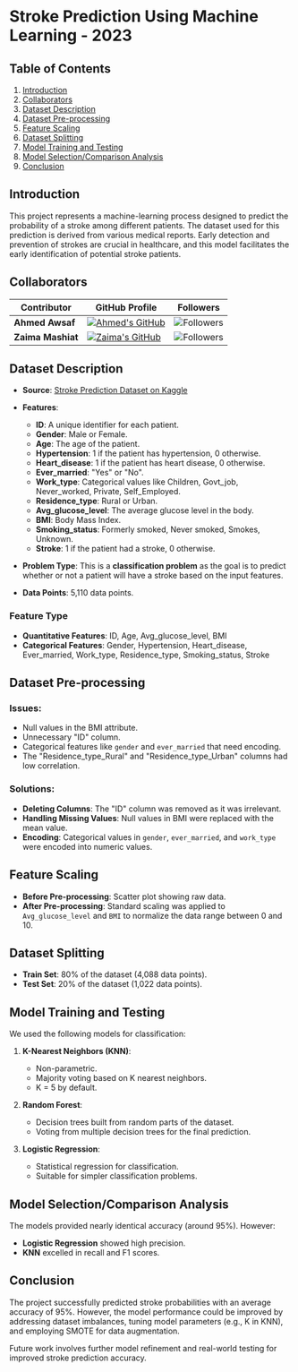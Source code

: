 # Stroke Prediction Using Machine Learning - 2023

## Table of Contents
1. [Introduction](#introduction)
2. [Collaborators](#collaborators)
3. [Dataset Description](#dataset-description)
4. [Dataset Pre-processing](#dataset-pre-processing)
5. [Feature Scaling](#feature-scaling)
6. [Dataset Splitting](#dataset-splitting)
7. [Model Training and Testing](#model-training-and-testing)
8. [Model Selection/Comparison Analysis](#model-selectioncomparison-analysis)
9. [Conclusion](#conclusion)

## Introduction
This project represents a machine-learning process designed to predict the probability of a stroke among different patients. The dataset used for this prediction is derived from various medical reports. Early detection and prevention of strokes are crucial in healthcare, and this model facilitates the early identification of potential stroke patients.

## Collaborators
<div align="center">

| Contributor        | GitHub Profile                                                                                 | Followers                                                                                           |
|--------------------|------------------------------------------------------------------------------------------------|-----------------------------------------------------------------------------------------------------|
| **Ahmed Awsaf**    | [![Ahmed's GitHub](https://img.shields.io/badge/-AhmedAwsaf-181717?style=for-the-badge&logo=github&logoColor=white)](https://github.com/AhmedAwsaf) | ![Followers](https://img.shields.io/github/followers/AhmedAwsaf?label=Follow&style=social)          |
| **Zaima Mashiat**  | [![Zaima's GitHub](https://img.shields.io/badge/-zaimamashiat-181717?style=for-the-badge&logo=github&logoColor=white)](https://github.com/zaimamashiat) | ![Followers](https://img.shields.io/github/followers/zaimamashiat?label=Follow&style=social)       |
</div>

## Dataset Description

- **Source**: [Stroke Prediction Dataset on Kaggle](https://www.kaggle.com/datasets/fedesoriano/stroke-prediction-dataset)  
- **Features**:
  - **ID**: A unique identifier for each patient.
  - **Gender**: Male or Female.
  - **Age**: The age of the patient.
  - **Hypertension**: 1 if the patient has hypertension, 0 otherwise.
  - **Heart_disease**: 1 if the patient has heart disease, 0 otherwise.
  - **Ever_married**: "Yes" or "No".
  - **Work_type**: Categorical values like Children, Govt_job, Never_worked, Private, Self_Employed.
  - **Residence_type**: Rural or Urban.
  - **Avg_glucose_level**: The average glucose level in the body.
  - **BMI**: Body Mass Index.
  - **Smoking_status**: Formerly smoked, Never smoked, Smokes, Unknown.
  - **Stroke**: 1 if the patient had a stroke, 0 otherwise.

- **Problem Type**: This is a **classification problem** as the goal is to predict whether or not a patient will have a stroke based on the input features.
- **Data Points**: 5,110 data points.

### Feature Type
- **Quantitative Features**: ID, Age, Avg_glucose_level, BMI
- **Categorical Features**: Gender, Hypertension, Heart_disease, Ever_married, Work_type, Residence_type, Smoking_status, Stroke

## Dataset Pre-processing

### Issues:
- Null values in the BMI attribute.
- Unnecessary "ID" column.
- Categorical features like `gender` and `ever_married` that need encoding.
- The "Residence_type_Rural" and "Residence_type_Urban" columns had low correlation.

### Solutions:
- **Deleting Columns**: The "ID" column was removed as it was irrelevant.
- **Handling Missing Values**: Null values in BMI were replaced with the mean value.
- **Encoding**: Categorical values in `gender`, `ever_married`, and `work_type` were encoded into numeric values.

## Feature Scaling

- **Before Pre-processing**: Scatter plot showing raw data.
- **After Pre-processing**: Standard scaling was applied to `Avg_glucose_level` and `BMI` to normalize the data range between 0 and 10.

## Dataset Splitting

- **Train Set**: 80% of the dataset (4,088 data points).
- **Test Set**: 20% of the dataset (1,022 data points).

## Model Training and Testing

We used the following models for classification:

1. **K-Nearest Neighbors (KNN)**: 
   - Non-parametric.
   - Majority voting based on K nearest neighbors.
   - K = 5 by default.

2. **Random Forest**:
   - Decision trees built from random parts of the dataset.
   - Voting from multiple decision trees for the final prediction.

3. **Logistic Regression**:
   - Statistical regression for classification.
   - Suitable for simpler classification problems.

## Model Selection/Comparison Analysis

The models provided nearly identical accuracy (around 95%). However:
- **Logistic Regression** showed high precision.
- **KNN** excelled in recall and F1 scores.

## Conclusion

The project successfully predicted stroke probabilities with an average accuracy of 95%. However, the model performance could be improved by addressing dataset imbalances, tuning model parameters (e.g., K in KNN), and employing SMOTE for data augmentation.

Future work involves further model refinement and real-world testing for improved stroke prediction accuracy.
